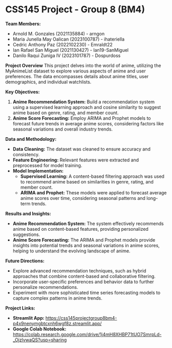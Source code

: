 # CSS145 Project - Group 8 (BM4)

**Team Members:**
* Arnold M. Gonzales (2021135884) - arngon
* Maria Junella May Oalican (2023100787) - ihateriella
* Cedric Anthony Paz (2022102230) - Emraldt22
* Ian Rafael San Miguel (2021130427) - Ian19-SanMiguel
* Danilo Raqui Zuniga IV (2023101787) - Dospurdoss

**Project Overview**
This project delves into the world of anime, utilizing the MyAnimeList dataset to explore various aspects of anime and user preferences. The data encompasses details about anime titles, user demographics, and individual watchlists. 

**Key Objectives:**
1. **Anime Recommendation System:** Build a recommendation system using a supervised learning approach and cosine similarity to suggest anime based on genre, rating, and member count.
2. **Anime Score Forecasting:** Employ ARIMA and Prophet models to forecast future trends in average anime scores, considering factors like seasonal variations and overall industry trends.

**Data and Methodology:**
* **Data Cleaning:** The dataset was cleaned to ensure accuracy and consistency.
* **Feature Engineering:** Relevant features were extracted and preprocessed for model training.
* **Model Implementation:**
    - **Supervised Learning:** A content-based filtering approach was used to recommend anime based on similarities in genre, rating, and member count.
    - **ARIMA and Prophet:** These models were applied to forecast average anime scores over time, considering seasonal patterns and long-term trends.

**Results and Insights:**

* **Anime Recommendation System:** The system effectively recommends anime based on content-based features, providing personalized suggestions.
* **Anime Score Forecasting:** The ARIMA and Prophet models provide insights into potential trends and seasonal variations in anime scores, helping to understand the evolving landscape of anime.

**Future Directions:**
* Explore advanced recommendation techniques, such as hybrid approaches that combine content-based and collaborative filtering.
* Incorporate user-specific preferences and behavior data to further personalize recommendations.
* Experiment with more sophisticated time series forecasting models to capture complex patterns in anime trends.

**Project Links:**
* **Streamlit App:** https://css145projectgroup8bm4-p4x9nenymgbtcxnh6wgf8z.streamlit.app/
* **Google Colab Notebook:** https://colab.research.google.com/drive/1j4mH8XHBP71tUO7SmrpLd-_OjzlvwaQS?usp=sharing
